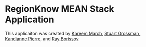 # RegionKnow MEAN Stack Application

This applicaiton was created by <a href="https://github.com/lentusignavus">Kareem March,</a> <a href="https://github.com/StuartGrossman">Stuart Grossman,</a> <a href="https://github.com/Kandianne">Kandianne Pierre,</a> and <a href="https://github.com/orgs/RegionKnow/people/bulgar1">Ray Borissov</a>
